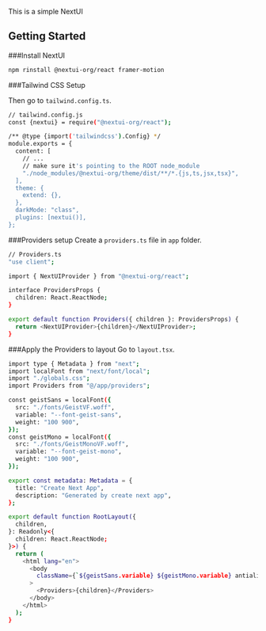 This is a simple NextUI

## Getting Started

###Install NextUI

```bash
npm rinstall @nextui-org/react framer-motion
```

###Tailwind CSS Setup

Then go to `tailwind.config.ts`.

```bash
// tailwind.config.js
const {nextui} = require("@nextui-org/react");

/** @type {import('tailwindcss').Config} */
module.exports = {
  content: [
    // ...
    // make sure it's pointing to the ROOT node_module
    "./node_modules/@nextui-org/theme/dist/**/*.{js,ts,jsx,tsx}",
  ],
  theme: {
    extend: {},
  },
  darkMode: "class",
  plugins: [nextui()],
};
```
###Providers setup
Create a `providers.ts` file in `app` folder.

```bash
// Providers.ts
"use client";

import { NextUIProvider } from "@nextui-org/react";

interface ProvidersProps {
  children: React.ReactNode;
}

export default function Providers({ children }: ProvidersProps) {
  return <NextUIProvider>{children}</NextUIProvider>;
}

```
###Apply the Providers to layout
Go to `layout.tsx`.

```bash
import type { Metadata } from "next";
import localFont from "next/font/local";
import "./globals.css";
import Providers from "@/app/providers";

const geistSans = localFont({
  src: "./fonts/GeistVF.woff",
  variable: "--font-geist-sans",
  weight: "100 900",
});
const geistMono = localFont({
  src: "./fonts/GeistMonoVF.woff",
  variable: "--font-geist-mono",
  weight: "100 900",
});

export const metadata: Metadata = {
  title: "Create Next App",
  description: "Generated by create next app",
};

export default function RootLayout({
  children,
}: Readonly<{
  children: React.ReactNode;
}>) {
  return (
    <html lang="en">
      <body
        className={`${geistSans.variable} ${geistMono.variable} antialiased`}
      >
        <Providers>{children}</Providers>
      </body>
    </html>
  );
}
```